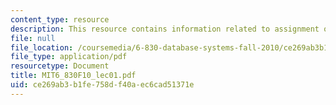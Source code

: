 ```yaml
---
content_type: resource
description: This resource contains information related to assignment of soldiers.
file: null
file_location: /coursemedia/6-830-database-systems-fall-2010/ce269ab3b1fe758df40aec6cad51371e_MIT6_830F10_lec01.pdf
file_type: application/pdf
resourcetype: Document
title: MIT6_830F10_lec01.pdf
uid: ce269ab3-b1fe-758d-f40a-ec6cad51371e
---
```

